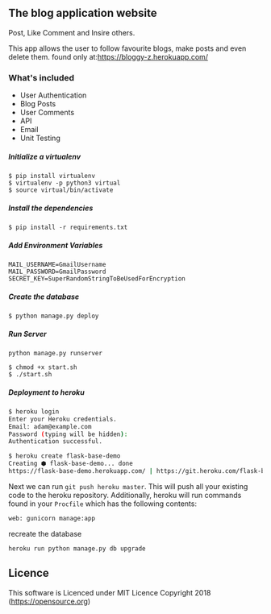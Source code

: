 ## The blog application website

Post, Like Comment and Insire others. 

This app allows the user to follow favourite blogs, make posts and even delete them. found only at:https://bloggy-z.herokuapp.com/


### What's included
* User Authentication
* Blog Posts
* User Comments
* API
* Email
* Unit Testing

##### Initialize a virtualenv
```
$ pip install virtualenv
$ virtualenv -p python3 virtual
$ source virtual/bin/activate
```

##### Install the dependencies

```
$ pip install -r requirements.txt
```

##### Add Environment Variables

```
MAIL_USERNAME=GmailUsername
MAIL_PASSWORD=GmailPassword
SECRET_KEY=SuperRandomStringToBeUsedForEncryption
```
##### Create the database

```
$ python manage.py deploy
```

##### Run Server

```
python manage.py runserver

$ chmod +x start.sh
$ ./start.sh
```

##### Deployment to heroku

```sh
$ heroku login
Enter your Heroku credentials.
Email: adam@example.com
Password (typing will be hidden):
Authentication successful.
```

```sh
$ heroku create flask-base-demo
Creating ⬢ flask-base-demo... done
https://flask-base-demo.herokuapp.com/ | https://git.heroku.com/flask-base-demo.git

```

Next we can run `git push heroku master`. This will push all your existing code to the heroku repository. Additionally, heroku will run commands found in your `Procfile` which has the following contents:

```txt
web: gunicorn manage:app
```

recreate the database
```
heroku run python manage.py db upgrade
```
## Licence

This software is Licenced under MIT Licence
Copyright 2018 (https://opensource.org)

